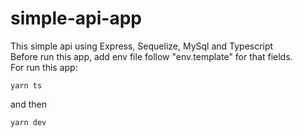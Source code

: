 # simple-api-app
This simple api using Express, Sequelize, MySql and Typescript </br>
Before run this app, add env file follow "env.template" for that fields. </br>
For run this app:
```
yarn ts
```
and then
```
yarn dev
```
